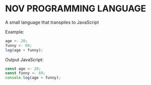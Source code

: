 # NOV PROGRAMMING LANGUAGE

A small language that transpiles to JavaScript

Example:
```js
age <- 20;
funny <- 69;
log(age + funny);
```

Output JavaScript:
```js
const age <- 20;
const funny <- 69;
console.log(age + funny);
```